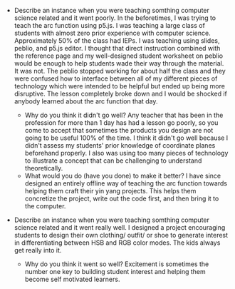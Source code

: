 * Describe an instance when you were teaching somthing computer science related and it went poorly.
In the beforetimes, I was trying to teach the arc function using p5.js.  I was teaching a large class of students with almost zero prior experience with computer science.  Approximately 50% of the class had IEPs.  I was teaching using slides, peblio, and p5.js editor.  I thought that direct instruction combined with the reference page and my well-designed student worksheet on peblio would be enough to help students wade their way through the material.  It was not.  The peblio stopped working for about half the class and they were confused how to interface between all of my different pieces of technology which were intended to be helpful but ended up being more disruptive.  The lesson completely broke down and I would be shocked if anybody learned about the arc function that day. 


  - Why do you think it didn't go well?
  Any teacher that has been in the profession for more than 1 day has had a lesson go poorly, so you come to accept that sometimes the products you design are not going to be useful 100% of the time.  I think it didn't go well because I didn't assess my students' prior knowledge of coordinate planes beforehand properly.  I also was using too many pieces of technology to illustrate a concept that can be challenging to understand theoretically.  
  - What would you do (have you done) to make it better?
 I have since designed an entirely offline way of teaching the arc function towards helping them craft their yin yang projects.  This helps them concretize the project, write out the code first, and then bring it to the computer.
* Describe an instance when you were teaching somthing computer science related and it went really well.
I designed a project encouraging students to design their own clothing/ outfit/ or shoe to generate interest in differentiating between HSB and RGB color modes.  The kids always get really into it.
  - Why do you think it went so well?
Excitement is sometimes the number one key to building student interest and helping them become self motivated learners.

